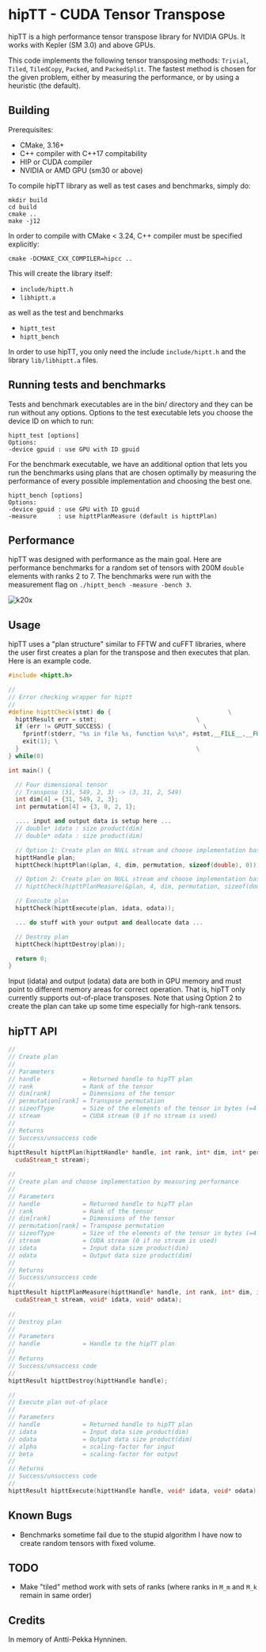 # hipTT - CUDA Tensor Transpose

hipTT is a high performance tensor transpose library for NVIDIA GPUs. It works with Kepler (SM 3.0) and above GPUs.

This code implements the following tensor transposing methods: `Trivial`, `Tiled`, `TiledCopy`, `Packed`, and `PackedSplit`. The fastest method is chosen for the given problem, either by measuring the performance, or by using a heuristic (the default).

## Building

Prerequisites:

 * CMake, 3.16+
 * C++ compiler with C++17 compitability
 * HIP or CUDA compiler
 * NVIDIA or AMD GPU (sm30 or above)

To compile hipTT library as well as test cases and benchmarks, simply do:

```
mkdir build
cd build
cmake ..
make -j12
```

In order to compile with CMake < 3.24, C++ compiler must be specified explicitly:

```
cmake -DCMAKE_CXX_COMPILER=hipcc ..
```

This will create the library itself:

 * `include/hiptt.h`
 * `libhiptt.a`

as well as the test and benchmarks

 * `hiptt_test`
 * `hiptt_bench`

In order to use hipTT, you only need the include `include/hiptt.h` and the library `lib/libhiptt.a` files.

## Running tests and benchmarks

Tests and benchmark executables are in the bin/ directory and they can be run without any options.
Options to the test executable lets you choose the device ID on which to run:

```
hiptt_test [options]
Options:
-device gpuid : use GPU with ID gpuid
```

For the benchmark executable, we have an additional option that lets you run the benchmarks using
plans that are chosen optimally by measuring the performance of every possible implementation and
choosing the best one.

```
hiptt_bench [options]
Options:
-device gpuid : use GPU with ID gpuid
-measure      : use hipttPlanMeasure (default is hipttPlan)
```

## Performance

hipTT was designed with performance as the main goal. Here are performance benchmarks for a random set of tensors with 200M `double` elements with ranks 2 to 7. The benchmarks were run with the measurement flag on `./hiptt_bench -measure -bench 3`.

![k20x](doc/k20x_bench.png)

<!-- ![k40m](doc/bw_k40m_july1_2016.png)
 -->

<!-- ![titanx](doc/bw_titanx.png)
 -->

## Usage

hipTT uses a "plan structure" similar to FFTW and cuFFT libraries, where the
user first creates a plan for the transpose and then executes that plan.
Here is an example code.

```c++
#include <hiptt.h>

//
// Error checking wrapper for hiptt
//
#define hipttCheck(stmt) do {                                 \
  hipttResult err = stmt;                            \
  if (err != GPUTT_SUCCESS) {                          \
    fprintf(stderr, "%s in file %s, function %s\n", #stmt,__FILE__,__FUNCTION__); \
    exit(1); \
  }                                                  \
} while(0)

int main() {

  // Four dimensional tensor
  // Transpose (31, 549, 2, 3) -> (3, 31, 2, 549)
  int dim[4] = {31, 549, 2, 3};
  int permutation[4] = {3, 0, 2, 1};

  .... input and output data is setup here ...
  // double* idata : size product(dim)
  // double* odata : size product(dim)

  // Option 1: Create plan on NULL stream and choose implementation based on heuristics
  hipttHandle plan;
  hipttCheck(hipttPlan(&plan, 4, dim, permutation, sizeof(double), 0));

  // Option 2: Create plan on NULL stream and choose implementation based on performance measurements
  // hipttCheck(hipttPlanMeasure(&plan, 4, dim, permutation, sizeof(double), 0, idata, odata));

  // Execute plan
  hipttCheck(hipttExecute(plan, idata, odata));

  ... do stuff with your output and deallocate data ...

  // Destroy plan
  hipttCheck(hipttDestroy(plan));

  return 0;
}
```

Input (idata) and output (odata) data are both in GPU memory and must point to different
memory areas for correct operation. That is, hipTT only currently supports out-of-place
transposes. Note that using Option 2 to create the plan can take up some time especially
for high-rank tensors.

## hipTT API

```c++
//
// Create plan
//
// Parameters
// handle            = Returned handle to hipTT plan
// rank              = Rank of the tensor
// dim[rank]         = Dimensions of the tensor
// permutation[rank] = Transpose permutation
// sizeofType        = Size of the elements of the tensor in bytes (=4 or 8)
// stream            = CUDA stream (0 if no stream is used)
//
// Returns
// Success/unsuccess code
// 
hipttResult hipttPlan(hipttHandle* handle, int rank, int* dim, int* permutation, size_t sizeofType,
  cudaStream_t stream);

//
// Create plan and choose implementation by measuring performance
//
// Parameters
// handle            = Returned handle to hipTT plan
// rank              = Rank of the tensor
// dim[rank]         = Dimensions of the tensor
// permutation[rank] = Transpose permutation
// sizeofType        = Size of the elements of the tensor in bytes (=4 or 8)
// stream            = CUDA stream (0 if no stream is used)
// idata             = Input data size product(dim)
// odata             = Output data size product(dim)
//
// Returns
// Success/unsuccess code
// 
hipttResult hipttPlanMeasure(hipttHandle* handle, int rank, int* dim, int* permutation, size_t sizeofType,
  cudaStream_t stream, void* idata, void* odata);
  
//
// Destroy plan
//
// Parameters
// handle            = Handle to the hipTT plan
// 
// Returns
// Success/unsuccess code
//
hipttResult hipttDestroy(hipttHandle handle);

//
// Execute plan out-of-place
//
// Parameters
// handle            = Returned handle to hipTT plan
// idata             = Input data size product(dim)
// odata             = Output data size product(dim)
// alpha             = scaling-factor for input
// beta              = scaling-factor for output
// 
// Returns
// Success/unsuccess code
//
hipttResult hipttExecute(hipttHandle handle, void* idata, void* odata);
```

## Known Bugs

 * Benchmarks sometime fail due to the stupid algorithm I have now to create
 random tensors with fixed volume.

## TODO

 * Make "tiled" method work with sets of ranks (where ranks in `M_m` and `M_k` remain in same order)

## Credits

In memory of Antti-Pekka Hynninen.

